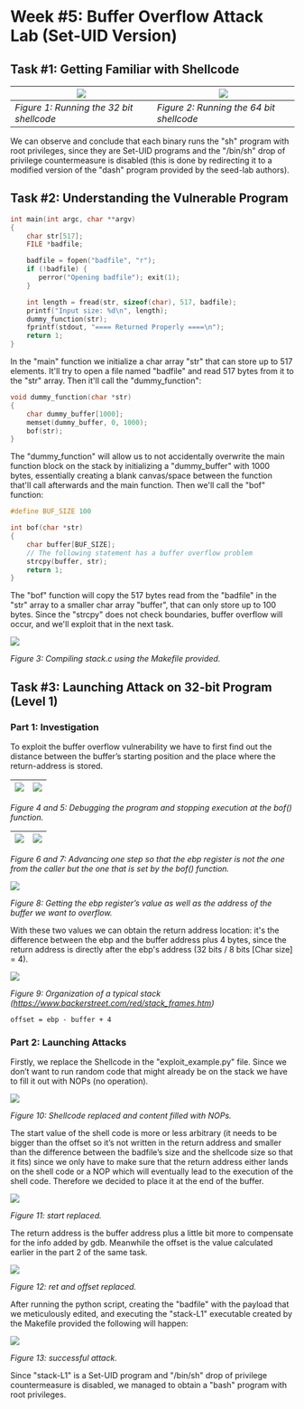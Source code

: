 # Week #5: Buffer Overflow Attack Lab (Set-UID Version)

## Task #1: Getting Familiar with Shellcode


|![](./images/logbook5/task1-01.png)| ![](./images/logbook5/task1-02.png)|
|---|---|
|*Figure 1: Running the 32 bit shellcode*|*Figure 2: Running the 64 bit shellcode*|

We can observe and conclude that each binary runs the "sh" program with root privileges, since they are Set-UID programs and the "/bin/sh" drop of privilege countermeasure is disabled (this is done by redirecting it to a modified version of the "dash" program provided by the seed-lab authors).
## Task #2: Understanding the Vulnerable Program

```c
int main(int argc, char **argv)
{
    char str[517];
    FILE *badfile;

    badfile = fopen("badfile", "r"); 
    if (!badfile) {
       perror("Opening badfile"); exit(1);
    }

    int length = fread(str, sizeof(char), 517, badfile);
    printf("Input size: %d\n", length);
    dummy_function(str);
    fprintf(stdout, "==== Returned Properly ====\n");
    return 1;
}
```

In the "main" function we initialize a char array "str" that can store up to 517 elements. It'll try to open a file named "badfile" and read 517 bytes from it to the "str" array. Then it'll call the "dummy_function":

```c
void dummy_function(char *str)
{
    char dummy_buffer[1000];
    memset(dummy_buffer, 0, 1000);
    bof(str);
}
```

The "dummy_function" will allow us to not accidentally overwrite the main function block on the stack by initializing a "dummy_buffer" with 1000 bytes, essentially creating a blank canvas/space between the function that'll call afterwards and the main function. Then we'll call the "bof" function:

```c
#define BUF_SIZE 100

int bof(char *str)
{
    char buffer[BUF_SIZE];
    // The following statement has a buffer overflow problem 
    strcpy(buffer, str);       
    return 1;
}
```

The "bof" function will copy the 517 bytes read from the "badfile" in the "str" array to a smaller char array "buffer", that can only store up to 100 bytes. Since the "strcpy" does not check boundaries, buffer overflow will occur, and we'll exploit that in the next task.

![](./images/logbook5/task2-01.png)

*Figure 3: Compiling stack.c using the Makefile provided.*

## Task #3: Launching Attack on 32-bit Program (Level 1)

### **Part 1: Investigation**

To exploit the buffer overflow vulnerability we have to first find out the distance between the buffer’s starting position and the place where the return-address is stored.

|![](./images/logbook5/task3-01.png)| ![](./images/logbook5/task3-02.png)|
|---|---|

*Figure 4 and 5: Debugging the program and stopping execution at the bof() function.*

|![](./images/logbook5/task3-03.png)| ![](./images/logbook5/task3-04.png)|
|---|---|

*Figure 6 and 7: Advancing one step so that the ebp register is not the one from the caller but the one that is set by the bof() function.*

![](./images/logbook5/task3-05.png)

*Figure 8: Getting the ebp register’s value as well as the address of the buffer we want to overflow.*

With these two values we can obtain the return address location: it's the difference between the ebp and the buffer address plus 4 bytes, since the return address is directly after the ebp's address (32 bits / 8 bits [Char size] = 4).

![](./images/logbook5/StackFrames.jpg)

*Figure 9: Organization of a typical stack (https://www.backerstreet.com/red/stack_frames.htm)*

```
offset = ebp - buffer + 4
```

### **Part 2: Launching Attacks**

Firstly, we replace the Shellcode in the "exploit_example.py" file. Since we don’t want to run random code that might already be on the stack we have to fill it out with NOPs (no operation).

![](./images/logbook5/task3-06.png)

*Figure 10: Shellcode replaced and content filled with NOPs.*

The start value of the shell code is more or less arbitrary (it needs to be bigger than the offset so it’s not written in the return address and smaller than the difference between the badfile’s size and the shellcode size so that it fits) since we only have to make sure that the return address either lands on the shell code or a NOP which will eventually lead to the execution of the shell code. Therefore we decided to place it at the end of the buffer.

![](./images/logbook5/task3-07.png)

*Figure 11: start replaced.*

The return address is the buffer address plus a little bit more to compensate for the info added by gdb. Meanwhile the offset is the value calculated earlier in the part 2 of the same task.

![](./images/logbook5/task3-08.png)

*Figure 12: ret and offset replaced.*

After running the python script, creating the "badfile" with the payload that we meticulously edited, and executing the "stack-L1" executable created by the Makefile provided the following will happen:

![](./images/logbook5/task3-09.png)

*Figure 13: successful attack.*

Since "stack-L1" is a Set-UID program and  "/bin/sh" drop of privilege countermeasure is disabled, we managed to obtain a "bash" program with root privileges.